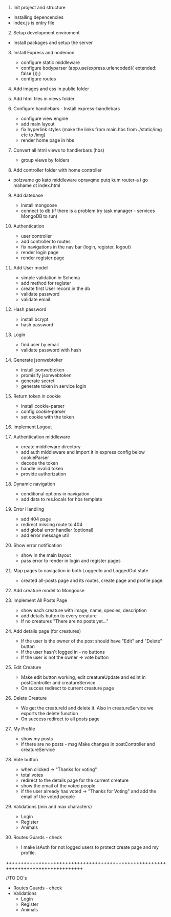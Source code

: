 1. Init project and structure
- Installing depencencies
- index.js is entry file

2. Setup development enviroment

- Install packages and setup the server

3. Install Express and nodemon
    - configure static middleware
    - configure bodyparser (app.use(express.urlencoded({ extended: false }));)
    - configure routes
4. Add images and css in public folder
5. Add html files in views folder
6. Configure handlebars - Install express-handlebars
    - configure view engine
    - add main layout
    - fix hyperlink styles (make the links from main.hbs from ./static/img etc to /img)
    - render home page in hbs 
7. Convert all html views to handlerbars (hbs)
    - group views by folders

8. Add controller folder with home controller
 - polzvame go kato middleware opravqme putq kum router-a i go mahame ot index.html
9. Add datebase
    - install mongoose
    - connect to db (if there is a problem try task manager - services MongoDB to run)
10. Authentication
    - user controller
    - add controller to routes
    - fix navigations in the nav bar (login, register, logout)
    - render login page
    - render register page
11. Add User model
    - simple validation in Schema
    - add method for register
    - create first User record in the db
    - validate password
    - validate email
12. Hash password
    - install bcrypt
    - hash password
13. Login
    - find user by email
    - validate password with hash

14. Generate jsonwebtoker
    - install jsonwebtoken
    - promisify jsonwebtoken
    - generate secret
    - generate token in service login
15. Return token in cookie
    - install cookie-parser
    - config cookie-parser
    - set cookie with the token
16. Implement Logout
17. Authentication middleware
    - create middleware directory
    - add auth middleware and import it in express config below cookieParser
    - decode the token
    - handle invalid token
    - provide authorization
18. Dynamic navigation
    - conditional options in navigation
    - add data to res.locals for hbs template
19. Error Handling
    - add 404 page
    - redirect missing route to 404
    - add global error handler (optional)
    - add error message util
20. Show error notification
    - show in the main layout
    - pass error to render in login and register pages

21. Map pages to navigation in both LoggedIn and LoggedOut state
    - created all-posts page and its routes, create page and profile page.

22. Add creature model to Mongoose

23. Implement All Posts Page
    - show each creature with image, name, species, description
    - add details button to every creature
    - If no creatures "There are no posts yet..."
24. Add details page (for creatures)
    - If the user is the owner of the post should have "Edit" and "Delete" button
    - If the user hasn't logged in - no buttons
    - If the user is not the owner -> vote button

25. Edit Creature
    - Make edit button working, edit creatureUpdate and edint in postController and creatureService
    - On succes redirect to current creature page

26. Delete Creature
    - We get the creatureId and delete it. Also in creatureService we exports the delete function
    - On success redirect to all posts page

27. My Profile
    - show my posts
    - if there are no posts - msg
    Make changes in postController and creatureService 

28. Vote button
    - when clicked -> "Thanks for voting"
    - total votes
    - redirect to the details page for the current creature
    - show the email of the voted people
    - if the user already has voted -> "Thanks for Voting" and add the email of the voted people

29. Validations (min and max characters)
    - Login 
    - Register 
    - Animals 

30. Routes Guards - check
    - I make isAuth for not logged users to protect create page and my profile.




 
 
 
 ++++++++++++++++++++++++++++++++++++++++++++++++++++++++++++++++++++++++++++++++


//TO DO's


- Routes Guards - check
- Validations
    - Login
    - Register
    - Animals
